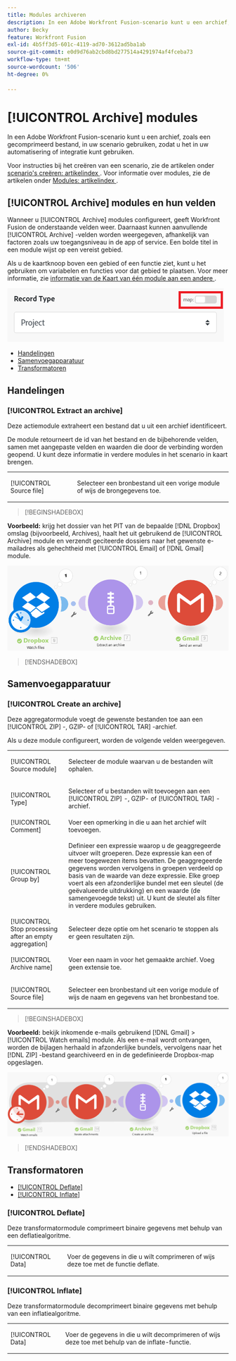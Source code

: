 ```yaml
---
title: Modules archiveren
description: In een Adobe Workfront Fusion-scenario kunt u een archief, zoals een gecomprimeerd bestand, verbinden met meerdere toepassingen en services van derden. U kunt bijvoorbeeld een scenario configureren dat
author: Becky
feature: Workfront Fusion
exl-id: 4b5ff3d5-601c-4119-ad70-3612ad5ba1ab
source-git-commit: e0d9d76ab2cbd8bd277514a4291974af4fceba73
workflow-type: tm+mt
source-wordcount: '506'
ht-degree: 0%

---
```


# [!UICONTROL Archive] modules

In een Adobe Workfront Fusion-scenario kunt u een archief, zoals een gecomprimeerd bestand, in uw scenario gebruiken, zodat u het in uw automatisering of integratie kunt gebruiken.

Voor instructies bij het creëren van een scenario, zie de artikelen onder [&#x200B; scenario&#39;s creëren: artikelindex &#x200B;](/help/workfront-fusion/create-scenarios/create-scenarios-toc.md). Voor informatie over modules, zie de artikelen onder [&#x200B; Modules: artikelindex &#x200B;](/help/workfront-fusion/references/modules/modules-toc.md).

## [!UICONTROL Archive] modules en hun velden

Wanneer u [!UICONTROL Archive] modules configureert, geeft Workfront Fusion de onderstaande velden weer. Daarnaast kunnen aanvullende [!UICONTROL Archive] -velden worden weergegeven, afhankelijk van factoren zoals uw toegangsniveau in de app of service. Een bolde titel in een module wijst op een vereist gebied.

Als u de kaartknoop boven een gebied of een functie ziet, kunt u het gebruiken om variabelen en functies voor dat gebied te plaatsen. Voor meer informatie, zie [&#x200B; informatie van de Kaart van één module aan een andere &#x200B;](/help/workfront-fusion/create-scenarios/map-data/map-data-from-one-to-another.md).

![&#x200B; Kaart knevel &#x200B;](/help/workfront-fusion/references/apps-and-modules/assets/map-toggle-350x74.png)

* [Handelingen](#actions)
* [Samenvoegapparatuur](#aggregators)
* [Transformatoren](#transformers)

## Handelingen

### [!UICONTROL Extract an archive]

Deze actiemodule extraheert een bestand dat u uit een archief identificeert.

De module retourneert de id van het bestand en de bijbehorende velden, samen met aangepaste velden en waarden die door de verbinding worden geopend. U kunt deze informatie in verdere modules in het scenario in kaart brengen.

<table style="table-layout:auto">
 <col> 
 <col> 
 <tbody> 
  <tr> 
   <td>[!UICONTROL Source file]</td> 
   <td> <p>  <p>Selecteer een bronbestand uit een vorige module of wijs de brongegevens toe.</p></p>  </td> 
  </tr> 
 </tbody> 
</table>

>[!BEGINSHADEBOX]

**Voorbeeld:** krijg het dossier van het PIT van de bepaalde [!DNL Dropbox] omslag (bijvoorbeeld, Archives), haalt het uit gebruikend de [!UICONTROL Archive] module en verzendt geciteerde dossiers naar het gewenste e-mailadres als gehechtheid met [!UICONTROL Email] of [!DNL Gmail] module.

![&#x200B; Voorbeeld Dropbox &#x200B;](/help/workfront-fusion/references/apps-and-modules/assets/example-dropbox-350x134.png)

>[!ENDSHADEBOX]

## Samenvoegapparatuur

### [!UICONTROL Create an archive]

Deze aggregatormodule voegt de gewenste bestanden toe aan een [!UICONTROL ZIP] -, GZIP- of [!UICONTROL TAR] -archief.

Als u deze module configureert, worden de volgende velden weergegeven.

<table style="table-layout:auto"> 
 <col> 
 <col> 
 <tbody> 
  <tr> 
   <td>[!UICONTROL Source module]</td> 
   <td> <p> Selecteer de module waarvan u de bestanden wilt ophalen.</p> </td> 
  </tr> 
  <tr> 
   <td>[!UICONTROL Type] </td> 
   <td> <p>Selecteer of u bestanden wilt toevoegen aan een [!UICONTROL ZIP] -, GZIP- of [!UICONTROL TAR] -archief.</p> </td> 
  </tr> 
  <tr> 
   <td>[!UICONTROL Comment]</td> 
   <td>Voer een opmerking in die u aan het archief wilt toevoegen.</td> 
  </tr> 
  <tr> 
   <td>[!UICONTROL Group by]</td> 
   <td> <p>Definieer een expressie waarop u de geaggregeerde uitvoer wilt groeperen. Deze expressie kan een of meer toegewezen items bevatten. De geaggregeerde gegevens worden vervolgens in groepen verdeeld op basis van de waarde van deze expressie. Elke groep voert als een afzonderlijke bundel met een sleutel (de geëvalueerde uitdrukking) en een waarde (de samengevoegde tekst) uit. U kunt de sleutel als filter in verdere modules gebruiken.</p> </td> 
  </tr> 
  <tr> 
   <td>[!UICONTROL Stop processing after an empty aggregation]</td> 
   <td>Selecteer deze optie om het scenario te stoppen als er geen resultaten zijn.</td> 
  </tr> 
  <tr> 
   <td>[!UICONTROL Archive name]</td> 
   <td> <p> Voer een naam in voor het gemaakte archief. Voeg geen extensie toe.</p> </td> 
  </tr> 
  <tr> 
   <td>[!UICONTROL Source file]</td> 
   <td> <p>Selecteer een bronbestand uit een vorige module of wijs de naam en gegevens van het bronbestand toe.</p> </td> 
  </tr> 
 </tbody> 
</table>

>[!BEGINSHADEBOX]

**Voorbeeld:** bekijk inkomende e-mails gebruikend [!DNL Gmail] > [!UICONTROL Watch emails] module. Als een e-mail wordt ontvangen, worden de bijlagen herhaald in afzonderlijke bundels, vervolgens naar het [!DNL ZIP] -bestand gearchiveerd en in de gedefinieerde Dropbox-map opgeslagen.

![&#x200B; Gmail van het Voorbeeld &#x200B;](/help/workfront-fusion/references/apps-and-modules/assets/example-gmail-350x102.png)

>[!ENDSHADEBOX]

## Transformatoren

* [[!UICONTROL Deflate]](#deflate)
* [[!UICONTROL Inflate]](#inflate)

### [!UICONTROL Deflate]

Deze transformatormodule comprimeert binaire gegevens met behulp van een deflatiealgoritme.

<table style="table-layout:auto">
 <col> 
 <col> 
 <tbody> 
  <tr> 
   <td>[!UICONTROL Data] </td> 
   <td> <p>Voer de gegevens in die u wilt comprimeren of wijs deze toe met de functie deflate.</p> </td> 
  </tr> 
 </tbody> 
</table>

### [!UICONTROL Inflate]

Deze transformatormodule decomprimeert binaire gegevens met behulp van een inflatiealgoritme.

<table style="table-layout:auto">
 <col> 
 <col> 
 <tbody> 
  <tr> 
   <td>[!UICONTROL Data] </td> 
   <td> <p>Voer de gegevens in die u wilt decomprimeren of wijs deze toe met behulp van de inflate-functie.</p> </td> 
  </tr> 
 </tbody> 
</table>
